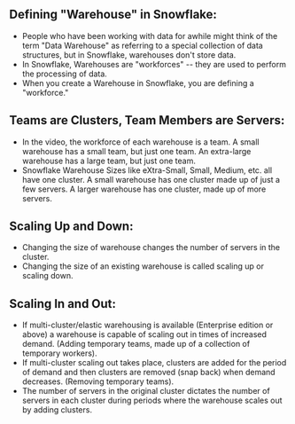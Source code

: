 ## Defining "Warehouse" in Snowflake:
- People who have been working with data for awhile might think of the term "Data Warehouse" as referring to a special collection of data structures, but in Snowflake, warehouses don't store data.
- In Snowflake, Warehouses are "workforces" -- they are used to perform the processing of data.
- When you create a Warehouse in Snowflake, you are defining a "workforce."

## Teams are Clusters, Team Members are Servers:
- In the video, the workforce of each warehouse is a team. A small warehouse has a small team, but just one team. An extra-large warehouse has a large team, but just one team.
- Snowflake Warehouse Sizes like eXtra-Small, Small, Medium, etc. all have one cluster. A small warehouse has one cluster made up of just a few servers. A larger warehouse has one cluster, made up of more servers.

## Scaling Up and Down:
- Changing the size of warehouse changes the number of servers in the cluster.
- Changing the size of an existing warehouse is called scaling up or scaling down.

## Scaling In and Out:
- If multi-cluster/elastic warehousing is available (Enterprise edition or above) a warehouse is capable of scaling out in times of increased demand.  (Adding temporary teams, made up of a collection of temporary workers).
- If multi-cluster scaling out takes place, clusters are added for the period of demand and then clusters are removed (snap back) when demand decreases. (Removing temporary teams).
- The number of servers in the original cluster dictates the number of servers in each cluster during periods where the warehouse scales out by adding clusters.